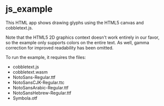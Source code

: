 # js_example

This HTML app shows drawing glyphs using the HTML5 canvas and cobbletext.js.

Note that the HTML5 2D graphics context doesn't work entirely in our favor, so the example only supports colors on the entire text. As well, gamma correction for improved readability has been omitted.

To run the example, it requires the files:

* cobbletext.js
* cobbletext.wasm
* NotoSans-Regular.ttf
* NotoSansCJK-Regular.ttc
* NotoSansArabic-Regular.ttf
* NotoSansHebrew-Regular.ttf
* Symbola.otf
